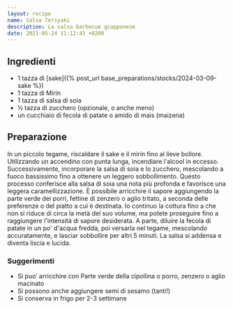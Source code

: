 ```yaml
---
layout: recipe
name: Salsa Teriyaki
description: La salsa barbecue giapponese
date: 2021-05-24 11:12:43 +0200
---
```


## Ingredienti

- 1 tazza di [sake]({% post_url base_preparations/stocks/2024-03-09-sake %})
- 1 tazza di Mirin
- 1 tazza di salsa di soia
- ½ tazza di zucchero (opzionale, o anche meno)
- un cucchiaio di fecola di patate o amido di mais (maizena)

## Preparazione

In un piccolo tegame, riscaldare il sake e il mirin fino al lieve bollore. Utilizzando un accendino con punta lunga, incendiare l'alcool in eccesso. Successivamente, incorporare la salsa di soia e lo zucchero, mescolando a fuoco bassissimo fino a ottenere un leggero sobbollimento. Questo processo conferisce alla salsa di soia una nota più profonda e favorisce una leggera caramellizzazione. È possibile arricchire il sapore aggiungendo la parte verde dei porri, fettine di zenzero o aglio tritato, a seconda delle preferenze o del piatto a cui è destinata. Io continuo la cottura fino a che non si riduce di circa la metà del suo volume, ma potete proseguire fino a raggiungere l'intensità di sapore desiderata. A parte, diluire la fecola di patate in un po' d'acqua fredda, poi versarla nel tegame, mescolando accuratamente, e lasciar sobbollire per altri 5 minuti. La salsa si addensa e diventa liscia e lucida.

### Suggerimenti

- Si puo’ arricchire con Parte verde della cipollina o porro, zenzero o aglio macinato
- Si possono anche aggiungere semi di sesamo (tanti!)
- Si conserva in frigo per 2-3 settimane

